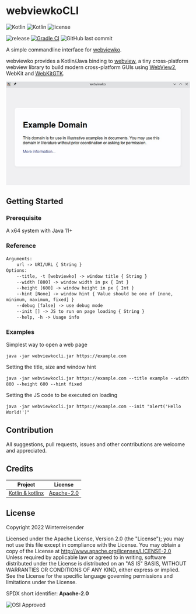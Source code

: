 # webviewkoCLI

![Kotlin](https://img.shields.io/badge/Kotlin%2FJVM-7F52FF?logo=kotlin&logoColor=white)
![Kotlin](https://img.shields.io/badge/Kotlin%2FNative%2FMingw-7F52FF?logo=kotlin&logoColor=white)
![license](https://img.shields.io/github/license/Winterreisender/webviewkoCLI)

![release](https://img.shields.io/github/v/release/Winterreisender/webviewkoCLI?label=dev&include_prereleases)
[![Gradle CI](https://github.com/Winterreisender/webviewkoCLI/actions/workflows/gradle-ci.yml/badge.svg)](https://github.com/Winterreisender/webviewkoCLI/actions/workflows/gradle-ci.yml)
![GitHub last commit](https://img.shields.io/github/last-commit/Winterreisender/webviewkoCLI)

<!-- **English** | [中文(简体)](docs/README.zh-Hans.md) | [中文(繁體)](docs/README.zh-Hant.md) -->

A simple commandline interface for [webviewko](https://github.com/Winterreisender/webviewko).

webviewko provides a Kotlin/Java binding to [webview](https://github.com/webview/webview), a tiny cross-platform webview library to build modern cross-platform GUIs using [WebView2](https://developer.microsoft.com/en-us/microsoft-edge/webview2/), WebKit and [WebKitGTK](https://webkitgtk.org/).

![screenshot](screenshot.jpg)

## Getting Started

### Prerequisite

A x64 system with Java 11+

### Reference

```shell
Arguments: 
    url -> URI/URL { String }
Options: 
    --title, -t [webviewko] -> window title { String }
    --width [800] -> window width in px { Int }
    --height [600] -> window height in px { Int }
    --hint [None] -> window hint { Value should be one of [none, minimum, maximum, fixed] }
    --debug [false] -> use debug mode 
    --init [] -> JS to run on page loading { String }
    --help, -h -> Usage info 
```

### Examples

Simplest way to open a web page

```shell
java -jar webviewkocli.jar https://example.com
```

Setting the title, size and window hint

```shell
java -jar webviewkocli.jar https://example.com --title example --width 800 --height 600 --hint fixed
```

Setting the JS code to be executed on loading

```shell
java -jar webviewkocli.jar https://example.com --init "alert('Hello World!')"
```

## Contribution

All suggestions, pull requests, issues and other contributions are welcome and appreciated.

## Credits

| Project                                                                      | License                                                                                          |
|------------------------------------------------------------------------------|--------------------------------------------------------------------------------------------------|
| [Kotlin & kotlinx](https://kotlinlang.org/)                                  | [Apache-2.0](https://github.com/JetBrains/kotlin/blob/master/LICENSE)                            |

## License

Copyright 2022 Winterreisender

Licensed under the Apache License, Version 2.0 (the "License"); you may not use this file except in compliance with the License. You may obtain a copy of the License at http://www.apache.org/licenses/LICENSE-2.0  
Unless required by applicable law or agreed to in writing, software distributed under the License is distributed on an "AS IS" BASIS, WITHOUT WARRANTIES OR CONDITIONS OF ANY KIND, either express or implied.  
See the License for the specific language governing permissions and limitations under the License.

SPDX short identifier: **Apache-2.0**

![OSI Approved](https://opensource.org/files/OSIApproved_100X125.png)
